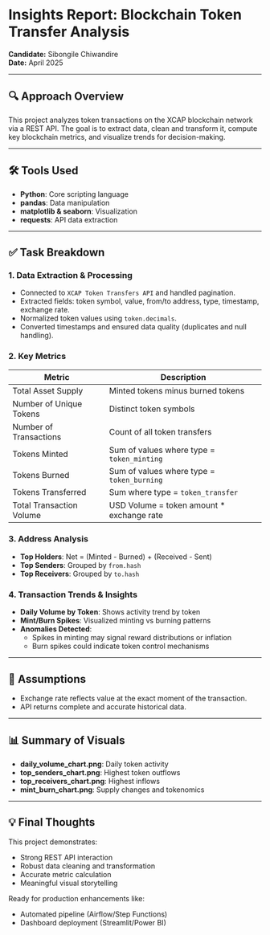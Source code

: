 
# Insights Report: Blockchain Token Transfer Analysis

**Candidate:** Sibongile Chiwandire  
**Date:** April 2025

---

## 🔍 Approach Overview

This project analyzes token transactions on the XCAP blockchain network via a REST API. The goal is to extract data, clean and transform it, compute key blockchain metrics, and visualize trends for decision-making.

---

## 🛠️ Tools Used

- **Python**: Core scripting language
- **pandas**: Data manipulation
- **matplotlib & seaborn**: Visualization
- **requests**: API data extraction

---

## ✅ Task Breakdown

### 1. Data Extraction & Processing
- Connected to `XCAP Token Transfers API` and handled pagination.
- Extracted fields: token symbol, value, from/to address, type, timestamp, exchange rate.
- Normalized token values using `token.decimals`.
- Converted timestamps and ensured data quality (duplicates and null handling).

### 2. Key Metrics

| Metric                     | Description                                  |
|---------------------------|----------------------------------------------|
| Total Asset Supply        | Minted tokens minus burned tokens            |
| Number of Unique Tokens   | Distinct token symbols                       |
| Number of Transactions    | Count of all token transfers                 |
| Tokens Minted             | Sum of values where type = `token_minting`   |
| Tokens Burned             | Sum of values where type = `token_burning`   |
| Tokens Transferred        | Sum where type = `token_transfer`            |
| Total Transaction Volume  | USD Volume = token amount * exchange rate    |

### 3. Address Analysis

- **Top Holders**: Net = (Minted - Burned) + (Received - Sent)
- **Top Senders**: Grouped by `from.hash`
- **Top Receivers**: Grouped by `to.hash`

### 4. Transaction Trends & Insights

- **Daily Volume by Token**: Shows activity trend by token
- **Mint/Burn Spikes**: Visualized minting vs burning patterns
- **Anomalies Detected**:
  - Spikes in minting may signal reward distributions or inflation
  - Burn spikes could indicate token control mechanisms

---

## 📌 Assumptions

- Exchange rate reflects value at the exact moment of the transaction.
- API returns complete and accurate historical data.

---

## 📊 Summary of Visuals

- **daily_volume_chart.png**: Daily token activity
- **top_senders_chart.png**: Highest token outflows
- **top_receivers_chart.png**: Highest inflows
- **mint_burn_chart.png**: Supply changes and tokenomics

---

## 💡 Final Thoughts

This project demonstrates:
- Strong REST API interaction
- Robust data cleaning and transformation
- Accurate metric calculation
- Meaningful visual storytelling

Ready for production enhancements like:
- Automated pipeline (Airflow/Step Functions)
- Dashboard deployment (Streamlit/Power BI)

